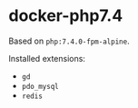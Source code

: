 # docker-php7.4

Based on `php:7.4.0-fpm-alpine`.

Installed extensions:
- `gd`
- `pdo_mysql`
- `redis`
